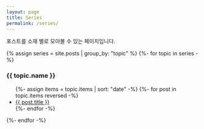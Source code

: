 ```yaml
---
layout: page
title: Series
permalink: /series/
---
```


포스트를 소재 별로 모아볼 수 있는 페이지입니다.

{% assign series = site.posts | group_by: "topic" %}
{%- for topic in series -%}
<h3>{{ topic.name }}</h3>
<ul>
{%- assign items = topic.items | sort: "date" -%}
{%- for post in topic.items reversed -%}
    <li><a href="{{ site.baseurl }}{{ post.url }}">{{ post.title }}</a></li>
{%- endfor -%}
</ul>
{%- endfor -%}
